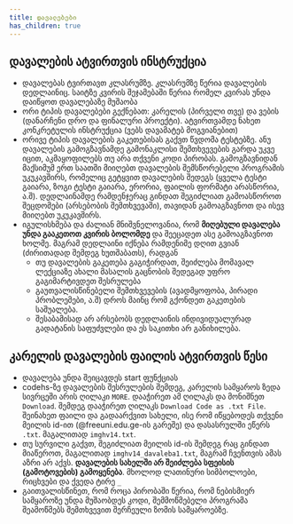 ```yaml
---
title: დავალებები
has_children: true
---
```


## დავალების ატვირთვის ინსტრუქცია
- დავალებას ტვირთავთ კლასრუმზე. კლასრუმზე წერია დავალების დედლაინიც. საიტზე კვირის შეჯამებაში წერია რომელ კვირას უნდა დაიწყოთ დავალებაზე მუშაობა
- ორი ტიპის დავალებები გექნებათ: კარელის (პირველი თვე) და ვების (დანარჩენი დრო და ფინალური პროექტი). ატვირთვამდე ნახეთ კონკრეტულის ინსტრუქცია (ვებს დავამატებ მოგვიანებით)
- ორივე ტიპის დავალების გაკეთებისას გაქვთ წვდომა ტესტებზე. ანუ დავალების გამოგზავნამდე გამონაკლისი შემთხვევების გარდა უკვე იცით, აკმაყოფილებს თუ არა თქვენი კოდი პირობას. გამოგზავნიდან მაქსიმუმ ერთ საათში მიიღებთ დავალების შემსწორებელი პროგრამის უკუკავშირს, რომელიც გეტყვით დავალების შედეგს (ყველა ტესტი გაიარა, ზოგი ტესტი გაიარა, ერორია, ფაილის ფორმატი არასწორია, ა.შ). დედლაინამდე რამდენჯერაც გინდათ შეგიძლიათ გამოასწოროთ შეცდომები (არსებობის შემთხვევაში), თავიდან გამოაგზავნოთ და ისევ მიიღებთ უკუკავშირს.
- იგულისხმება და ძალიან მნიშვნელოვანია, რომ **მიღებული დავალება უნდა გააკეთოთ კვირის ბოლომდე** და შეეცადეთ ასე გამოაგზავნოთ ხოლმე. მაგრამ დედლაინი იქნება რამდენიმე დღით გვიან (ძირითადად შემდეგ ხუთშაბათს), რადგან
    + თუ დავალების გაკეთება გაგიჭირდათ, შეიძლება მომავალ ლექციაზე ახალი მასალის გაცნობის შედეგად უფრო გაგიმარტივდეთ შესრულება
    + გაუთვალისწინებელი შემთხვევების (ავადმყოფობა, პირადი პრობლემები, ა.შ) დროს მაინც რომ გქონდეთ გაკეთების საშუალება.
    + შესაბამისად არ არსებობს დედლაინის ინდივიდუალურად გადატანის საფუძვლები და ეს საკითხი არ განიხილება.

## კარელის დავალების ფაილის ატვირთვის წესი
- დავალება უნდა შეიცავდეს start ფუნქციას
- codehs-ზე დავალების შესრულების შემდეგ, კარელის სამყაროს ზედა სივრცეში არის ღილაკი `MORE`. დააჭირეთ ამ ღილაკს და მონიშნეთ `Download`. შემდეგ დააჭირეთ ღილაკს `Download Code as .txt File`. შეინახეთ ფაილი და გადაარქვით სახელი, ისე რომ იწყებოდეს თქვენი მეილის id-ით (@freeuni.edu.ge-ის გარეშე)  და დასასრულში ეწერს `.txt`. მაგალითად `imghv14.txt`. 
- თუ სურვილი გაქვთ, შეგიძლიათ მეილის id-ის შემდეგ რაც გინდათ მიაწეროთ, მაგალითად `imghv14_davaleba1.txt`, მაგრამ ჩვენთვის ამას აზრი არ აქვს. **დავალების სახელში არ შეიძლება სფეისის (გამოტოვების) გამოყენება**. მხოლოდ ლათინური სიმბოლოები, რიცხვები და ქვედა ტირე `_`
- გაითვალისწინეთ, რომ როცა პირობაში წერია, რომ ნებისმიერ სამყაროზე უნდა მუშაობდეს კოდი, შემმოწმებელი პროგრამა შეამოწმებს შემთხვევით შერჩეული ზომის სამყაროებზე. 